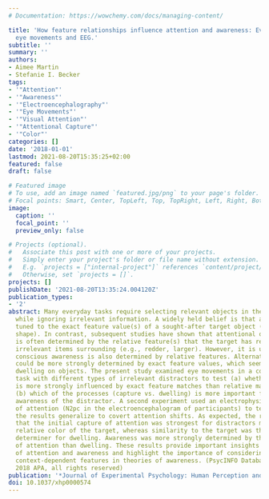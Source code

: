 ```yaml
---
# Documentation: https://wowchemy.com/docs/managing-content/

title: 'How feature relationships influence attention and awareness: Evidence from
  eye movements and EEG.'
subtitle: ''
summary: ''
authors:
- Aimee Martin
- Stefanie I. Becker
tags:
- '"Attention"'
- '"Awareness"'
- '"Electroencephalography"'
- '"Eye Movements"'
- '"Visual Attention"'
- '"Attentional Capture"'
- '"Color"'
categories: []
date: '2018-01-01'
lastmod: 2021-08-20T15:35:25+02:00
featured: false
draft: false

# Featured image
# To use, add an image named `featured.jpg/png` to your page's folder.
# Focal points: Smart, Center, TopLeft, Top, TopRight, Left, Right, BottomLeft, Bottom, BottomRight.
image:
  caption: ''
  focal_point: ''
  preview_only: false

# Projects (optional).
#   Associate this post with one or more of your projects.
#   Simply enter your project's folder or file name without extension.
#   E.g. `projects = ["internal-project"]` references `content/project/deep-learning/index.md`.
#   Otherwise, set `projects = []`.
projects: []
publishDate: '2021-08-20T13:35:24.004120Z'
publication_types:
- '2'
abstract: Many everyday tasks require selecting relevant objects in the visual field
  while ignoring irrelevant information. A widely held belief is that attention is
  tuned to the exact feature value(s) of a sought-after target object (e.g., color,
  shape). In contrast, subsequent studies have shown that attentional orienting (capture)
  is often determined by the relative feature(s) that the target has relative to other
  irrelevant items surrounding (e.g., redder, larger). However, it is unknown whether
  conscious awareness is also determined by relative features. Alternatively, awareness
  could be more strongly determined by exact feature values, which seem to determine
  dwelling on objects. The present study examined eye movements in a color search
  task with different types of irrelevant distractors to test (a) whether dwelling
  is more strongly influenced by exact feature matches than relative matches, and
  (b) which of the processes (capture vs. dwelling) is more important for conscious
  awareness of the distractor. A second experiment used an electrophysiological marker
  of attention (N2pc in the electroencephalogram of participants) to test whether
  the results generalize to covert attention shifts. As expected, the results revealed
  that the initial capture of attention was strongest for distractors matching the
  relative color of the target, whereas similarity to the target was the most important
  determiner for dwelling. Awareness was more strongly determined by the initial capture
  of attention than dwelling. These results provide important insights into the interplay
  of attention and awareness and highlight the importance of considering relative,
  context-dependent features in theories of awareness. (PsycINFO Database Record (c)
  2018 APA, all rights reserved)
publication: '*Journal of Experimental Psychology: Human Perception and Performance*'
doi: 10.1037/xhp0000574
---
```


